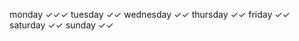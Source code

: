 monday        ✓✓✓
tuesday       ✓✓
wednesday     ✓✓
thursday      ✓✓
friday        ✓✓
saturday      ✓✓
sunday        ✓✓
